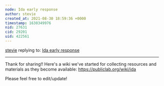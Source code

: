 ```yaml
---
node: Ida early response
author: stevie
created_at: 2021-08-30 18:59:36 +0000
timestamp: 1630349976
nid: 27631
cid: 29201
uid: 422561
---
```




[stevie](../profile/stevie) replying to: [Ida early response](../notes/eustatic/08-29-2021/ida-early-response)

----
Thank for sharing!! Here's a wiki we've started for collecting resources and materials as they become available:  https://publiclab.org/wiki/ida 

Please feel free to edit/update! 